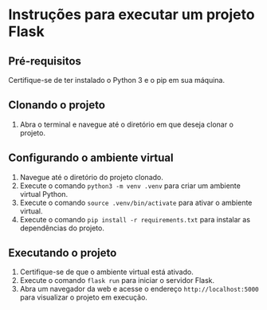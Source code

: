 # Instruções para executar um projeto Flask

## Pré-requisitos
Certifique-se de ter instalado o Python 3 e o pip em sua máquina.

## Clonando o projeto
1. Abra o terminal e navegue até o diretório em que deseja clonar o projeto.

## Configurando o ambiente virtual
1. Navegue até o diretório do projeto clonado.
2. Execute o comando `python3 -m venv .venv` para criar um ambiente virtual Python.
3. Execute o comando `source .venv/bin/activate` para ativar o ambiente virtual.
4. Execute o comando `pip install -r requirements.txt` para instalar as dependências do projeto.

## Executando o projeto
1. Certifique-se de que o ambiente virtual está ativado.
2. Execute o comando `flask run` para iniciar o servidor Flask.
3. Abra um navegador da web e acesse o endereço `http://localhost:5000` para visualizar o projeto em execução.
